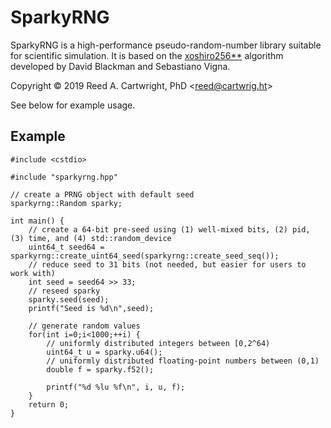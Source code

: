 # SparkyRNG

SparkyRNG is a high-performance pseudo-random-number library suitable for scientific simulation.
It is based on the [xoshiro256\*\*](http://xoshiro.di.unimi.it/) algorithm developed by David Blackman and Sebastiano Vigna.

Copyright &copy; 2019 Reed A. Cartwright, PhD \<reed@cartwrig.ht\>

See below for example usage.

## Example

```CXX
#include <cstdio>

#include "sparkyrng.hpp"

// create a PRNG object with default seed
sparkyrng::Random sparky;

int main() {
    // create a 64-bit pre-seed using (1) well-mixed bits, (2) pid, (3) time, and (4) std::random_device
    uint64_t seed64 = sparkyrng::create_uint64_seed(sparkyrng::create_seed_seq());
    // reduce seed to 31 bits (not needed, but easier for users to work with)
    int seed = seed64 >> 33;
    // reseed sparky
    sparky.seed(seed);
    printf("Seed is %d\n",seed);

    // generate random values
    for(int i=0;i<1000;++i) {
        // uniformly distributed integers between [0,2^64)
        uint64_t u = sparky.u64();
        // uniformly distributed floating-point numbers between (0,1)
        double f = sparky.f52();

        printf("%d %lu %f\n", i, u, f);
    }
    return 0;
}
```
